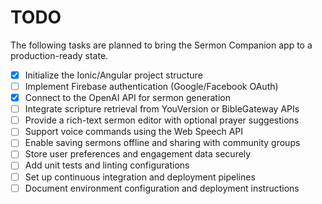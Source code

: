 # TODO

The following tasks are planned to bring the Sermon Companion app to a production-ready state.

- [x] Initialize the Ionic/Angular project structure
- [ ] Implement Firebase authentication (Google/Facebook OAuth)
- [x] Connect to the OpenAI API for sermon generation
- [ ] Integrate scripture retrieval from YouVersion or BibleGateway APIs
- [ ] Provide a rich-text sermon editor with optional prayer suggestions
- [ ] Support voice commands using the Web Speech API
- [ ] Enable saving sermons offline and sharing with community groups
- [ ] Store user preferences and engagement data securely
- [ ] Add unit tests and linting configurations
- [ ] Set up continuous integration and deployment pipelines
- [ ] Document environment configuration and deployment instructions

